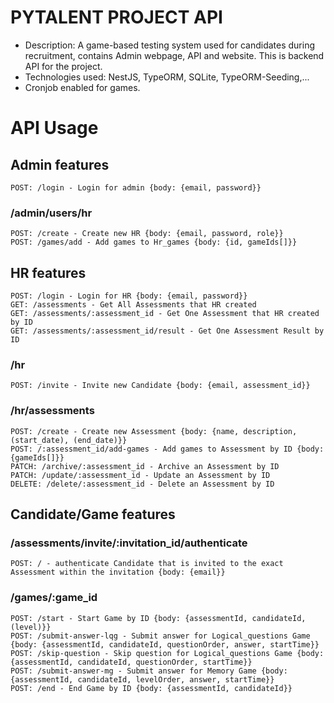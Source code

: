 # PYTALENT PROJECT API

- Description: A game-based testing system used for candidates during recruitment, contains Admin webpage, API and website. This is backend API for the project.
- Technologies used: NestJS, TypeORM, SQLite, TypeORM-Seeding,...
- Cronjob enabled for games.

# API Usage

## Admin features

    POST: /login - Login for admin {body: {email, password}}

### /admin/users/hr

    POST: /create - Create new HR {body: {email, password, role}}
    POST: /games/add - Add games to Hr_games {body: {id, gameIds[]}}

## HR features

    POST: /login - Login for HR {body: {email, password}}
    GET: /assessments - Get All Assessments that HR created
    GET: /assessments/:assessment_id - Get One Assessment that HR created by ID
    GET: /assessments/:assessment_id/result - Get One Assessment Result by ID

### /hr

    POST: /invite - Invite new Candidate {body: {email, assessment_id}}

### /hr/assessments

    POST: /create - Create new Assessment {body: {name, description, (start_date), (end_date)}}
    POST: /:assessment_id/add-games - Add games to Assessment by ID {body: {gameIds[]}}
    PATCH: /archive/:assessment_id - Archive an Assessment by ID
    PATCH: /update/:assessment_id - Update an Assessment by ID
    DELETE: /delete/:assessment_id - Delete an Assessment by ID

## Candidate/Game features

### /assessments/invite/:invitation_id/authenticate

    POST: / - authenticate Candidate that is invited to the exact Assessment within the invitation {body: {email}}

### /games/:game_id

    POST: /start - Start Game by ID {body: {assessmentId, candidateId, (level)}}
    POST: /submit-answer-lqg - Submit answer for Logical_questions Game {body: {assessmentId, candidateId, questionOrder, answer, startTime}}
    POST: /skip-question - Skip question for Logical_questions Game {body: {assessmentId, candidateId, questionOrder, startTime}}
    POST: /submit-answer-mg - Submit answer for Memory Game {body: {assessmentId, candidateId, levelOrder, answer, startTime}}
    POST: /end - End Game by ID {body: {assessmentId, candidateId}}
